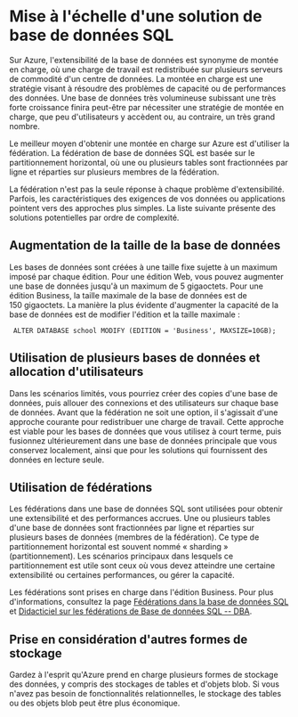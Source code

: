 <!-- saved from url=(0022)http://internet.e-mail -->

Mise à l'échelle d'une solution de base de données SQL
======================================================

Sur Azure, l'extensibilité de la base de données est synonyme de montée en charge, où une charge de travail est redistribuée sur plusieurs serveurs de commodité d'un centre de données. La montée en charge est une stratégie visant à résoudre des problèmes de capacité ou de performances des données. Une base de données très volumineuse subissant une très forte croissance finira peut-être par nécessiter une stratégie de montée en charge, que peu d'utilisateurs y accèdent ou, au contraire, un très grand nombre.

Le meilleur moyen d'obtenir une montée en charge sur Azure est d'utiliser la fédération. La fédération de base de données SQL est basée sur le partitionnement horizontal, où une ou plusieurs tables sont fractionnées par ligne et réparties sur plusieurs membres de la fédération.

La fédération n'est pas la seule réponse à chaque problème d'extensibilité. Parfois, les caractéristiques des exigences de vos données ou applications pointent vers des approches plus simples. La liste suivante présente des solutions potentielles par ordre de complexité.

Augmentation de la taille de la base de données
-----------------------------------------------

Les bases de données sont créées à une taille fixe sujette à un maximum imposé par chaque édition. Pour une édition Web, vous pouvez augmenter une base de données jusqu'à un maximum de 5 gigaoctets. Pour une édition Business, la taille maximale de la base de données est de 150 gigaoctets. La manière la plus évidente d'augmenter la capacité de la base de données est de modifier l'édition et la taille maximale :

     ALTER DATABASE school MODIFY (EDITION = 'Business', MAXSIZE=10GB);

Utilisation de plusieurs bases de données et allocation d'utilisateurs
----------------------------------------------------------------------

Dans les scénarios limités, vous pourriez créer des copies d'une base de données, puis allouer des connexions et des utilisateurs sur chaque base de données. Avant que la fédération ne soit une option, il s'agissait d'une approche courante pour redistribuer une charge de travail. Cette approche est viable pour les bases de données que vous utilisez à court terme, puis fusionnez ultérieurement dans une base de données principale que vous conservez localement, ainsi que pour les solutions qui fournissent des données en lecture seule.

Utilisation de fédérations
--------------------------

Les fédérations dans une base de données SQL sont utilisées pour obtenir une extensibilité et des performances accrues. Une ou plusieurs tables d'une base de données sont fractionnées par ligne et réparties sur plusieurs bases de données (membres de la fédération). Ce type de partitionnement horizontal est souvent nommé « sharding » (partitionnement). Les scénarios principaux dans lesquels ce partitionnement est utile sont ceux où vous devez atteindre une certaine extensibilité ou certaines performances, ou gérer la capacité.

Les fédérations sont prises en charge dans l'édition Business. Pour plus d'informations, consultez la page [Fédérations dans la base de données SQL](http://msdn.microsoft.com/en-us/library/windowsazure/hh597452.aspx) et [Didacticiel sur les fédérations de Base de données SQL -- DBA](http://msdn.microsoft.com/en-us/library/windowsazure/hh778416.aspx).

Prise en considération d'autres formes de stockage
--------------------------------------------------

Gardez à l'esprit qu'Azure prend en charge plusieurs formes de stockage des données, y compris des stockages de tables et d'objets blob. Si vous n'avez pas besoin de fonctionnalités relationnelles, le stockage des tables ou des objets blob peut être plus économique.

